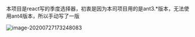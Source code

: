 本项目是react写的季度选择器，初衷是因为本司项目用的是ant3.*版本，无法使用ant4版本，所以手动写了一版



![image-20200727173248083](C:\Users\zlw\AppData\Roaming\Typora\typora-user-images\image-20200727173248083.png)

